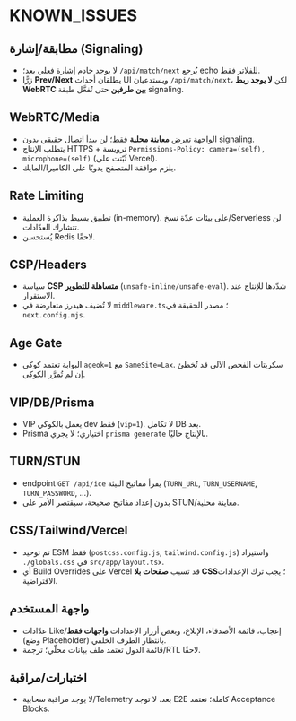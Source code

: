 # KNOWN_ISSUES

## مطابقة/إشارة (Signaling)
- لا يوجد خادم إشارة فعلي بعد؛ `/api/match/next` يُرجع echo للفلاتر فقط.
- زرًّا **Prev/Next** يطلقان أحداث UI ويستدعيان `/api/match/next`، لكن **لا يوجد ربط WebRTC بين طرفين** حتى تُفعَّل طبقة signaling.

## WebRTC/Media
- الواجهة تعرض **معاينة محلية** فقط؛ لن يبدأ اتصال حقيقي بدون signaling.
- يتطلب الإنتاج HTTPS + ترويسة `Permissions-Policy: camera=(self), microphone=(self)` (ثُبّتت على Vercel).
- يلزم موافقة المتصفح يدويًا على الكاميرا/المايك.

## Rate Limiting
- تطبيق بسيط بذاكرة العملية (in-memory). على بيئات عدّة نسخ/Serverless لن تتشارك العدّادات.
- يُستحسن Redis لاحقًا.

## CSP/Headers
- سياسة **CSP متساهلة للتطوير** (`unsafe-inline/unsafe-eval`). شدّدها للإنتاج عند الاستقرار.
- لا تُضيف هيدرز متعارضة في `middleware.ts`؛ مصدر الحقيقة في `next.config.mjs`.

## Age Gate
- البوابة تعتمد كوكي `ageok=1` مع `SameSite=Lax`. سكربتات الفحص الآلي قد تُخطئ إن لم تُمرَّر الكوكي.

## VIP/DB/Prisma
- VIP يعمل بالكوكي dev فقط (`vip=1`). لا تكامل DB بعد.
- Prisma اختياري؛ لا يجري `prisma generate` بالإنتاج حاليًا.

## TURN/STUN
- endpoint `GET /api/ice` يقرأ مفاتيح البيئة (`TURN_URL`, `TURN_USERNAME`, `TURN_PASSWORD`, …).
- بدون إعداد مفاتيح صحيحة، سيقتصر الأمر على STUN/معاينة محلية.

## CSS/Tailwind/Vercel
- تم توحيد ESM فقط (`postcss.config.js`, `tailwind.config.js`) واستيراد `./globals.css` في `src/app/layout.tsx`.
- أي Build Overrides على Vercel قد تسبب **صفحات بلا CSS**؛ يجب ترك الإعدادات الافتراضية.

## واجهة المستخدم
- عدّادات Like/إعجاب، قائمة الأصدقاء، الإبلاغ، وبعض أزرار الإعدادات **واجهات فقط** (وضع Placeholder) بانتظار الطرف الخلفي.
- قائمة الدول تعتمد ملف بيانات محلّي؛ ترجمة/RTL لاحقًا.

## اختبارات/مراقبة
- لا يوجد مراقبة سحابية/Telemetry بعد. لا توجد E2E كاملة؛ نعتمد Acceptance Blocks.
